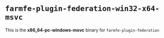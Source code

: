 # `farmfe-plugin-federation-win32-x64-msvc`

This is the **x86_64-pc-windows-msvc** binary for `farmfe-plugin-federation`
